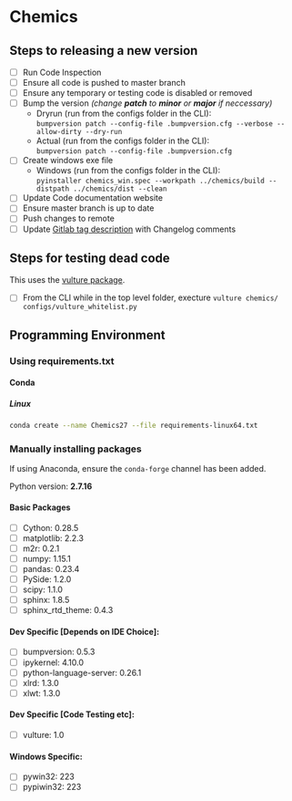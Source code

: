# Chemics

## Steps to releasing a new version

- [ ] Run Code Inspection
- [ ] Ensure all code is pushed to master branch
- [ ] Ensure any temporary or testing code is disabled or removed
- [ ] Bump the version *(change **patch** to **minor** or **major** if neccessary)*
  - Dryrun (run from the configs folder in the CLI):  
  `bumpversion patch --config-file .bumpversion.cfg --verbose --allow-dirty --dry-run`
  - Actual (run from the configs folder in the CLI):  
  `bumpversion patch --config-file .bumpversion.cfg`
- [ ] Create windows exe file
   - Windows (run from the configs folder in the CLI):  
   `pyinstaller chemics_win.spec --workpath ../chemics/build --distpath ../chemics/dist --clean`
- [ ] Update Code documentation website
- [ ] Ensure master branch is up to date
- [ ] Push changes to remote
- [ ] Update [Gitlab tag description](https://gitlab.bucknell.edu/nrr004/Chemics/tags) with Changelog comments

## Steps for testing dead code

This uses the [vulture package](https://github.com/jendrikseipp/vulture).

- [ ] From the CLI while in the top level folder, execture `vulture chemics/ configs/vulture_whitelist.py`

## Programming Environment

### Using requirements.txt

#### Conda

##### Linux

```bash
conda create --name Chemics27 --file requirements-linux64.txt
```

<!--
##### Windows

 TODO -->

### Manually installing packages

If using Anaconda, ensure the `conda-forge` channel has been added.

Python version: **2.7.16**

#### Basic Packages
- [ ] Cython:  0.28.5
- [ ] matplotlib:  2.2.3
- [ ] m2r:  0.2.1
- [ ] numpy:  1.15.1
- [ ] pandas:  0.23.4
- [ ] PySide:  1.2.0
- [ ] scipy:  1.1.0
- [ ] sphinx:  1.8.5
- [ ] sphinx_rtd_theme:  0.4.3

#### Dev Specific [Depends on IDE Choice]:
- [ ] bumpversion: 0.5.3
- [ ] ipykernel:  4.10.0
- [ ] python-language-server:  0.26.1
- [ ] xlrd:  1.3.0
- [ ] xlwt:  1.3.0

#### Dev Specific [Code Testing etc]:
- [ ] vulture:  1.0

#### Windows Specific:
- [ ] pywin32:  223
- [ ] pypiwin32:  223
